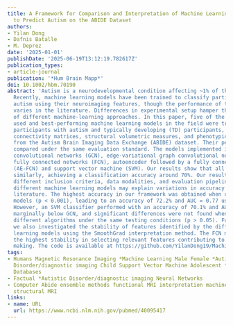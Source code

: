 ```yaml
---
title: A Framework for Comparison and Interpretation of Machine Learning Classifiers
  to Predict Autism on the ABIDE Dataset
authors:
- Yilan Dong
- Dafnis Batalle
- M. Deprez
date: '2025-01-01'
publishDate: '2025-06-19T13:12:19.782617Z'
publication_types:
- article-journal
publication: '*Hum Brain Mapp*'
doi: 10.1002/hbm.70190
abstract: 'Autism is a neurodevelopmental condition affecting ~1% of the population.
  Recently, machine learning models have been trained to classify participants with
  autism using their neuroimaging features, though the performance of these models
  varies in the literature. Differences in experimental setup hamper the direct comparison
  of different machine-learning approaches. In this paper, five of the most widely
  used and best-performing machine learning models in the field were trained to classify
  participants with autism and typically developing (TD) participants, using functional
  connectivity matrices, structural volumetric measures, and phenotypic information
  from the Autism Brain Imaging Data Exchange (ABIDE) dataset. Their performance was
  compared under the same evaluation standard. The models implemented included: graph
  convolutional networks (GCN), edge-variational graph convolutional networks (EV-GCN),
  fully connected networks (FCN), autoencoder followed by a fully connected network
  (AE-FCN) and support vector machine (SVM). Our results show that all models performed
  similarly, achieving a classification accuracy around 70%. Our results suggest that
  different inclusion criteria, data modalities, and evaluation pipelines rather than
  different machine learning models may explain variations in accuracy in the published
  literature. The highest accuracy in our framework was obtained when using ensemble
  models (p < 0.001), leading to an accuracy of 72.2% and AUC = 0.77 using GCN classifiers.
  However, an SVM classifier performed with an accuracy of 70.1% and AUC = 0.77, just
  marginally below GCN, and significant differences were not found when comparing
  different algorithms under the same testing conditions (p > 0.05). Furthermore,
  we also investigated the stability of features identified by the different machine
  learning models using the SmoothGrad interpretation method. The FCN model demonstrated
  the highest stability in selecting relevant features contributing to model decision
  making. The code is available at https://github.com/YilanDong19/Machine-learning-with-ABIDE.'
tags:
- Humans Magnetic Resonance Imaging *Machine Learning Male Female *Autism Spectrum
  Disorder/diagnostic imaging Child Support Vector Machine Adolescent *Connectome/methods
  Databases
- Factual *Autistic Disorder/diagnostic imaging Neural Networks
- Computer Abide ensemble methods functional MRI interpretation machine learning stability
  structural MRI
links:
- name: URL
  url: https://www.ncbi.nlm.nih.gov/pubmed/40095417
---
```

